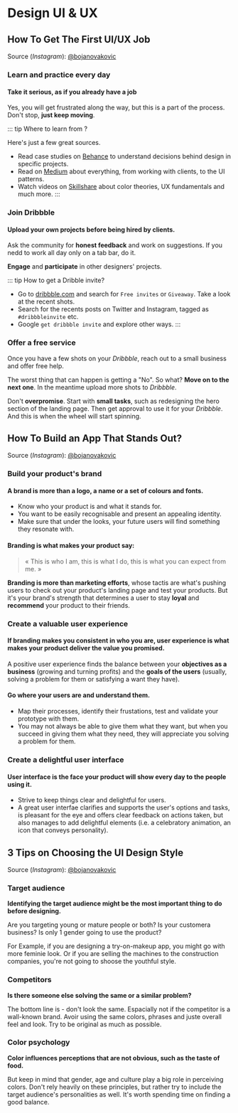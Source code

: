# Design UI & UX

## How To Get The First UI/UX Job

Source (_Instagram_): [@bojanovakovic](https://www.[instagram.](https://dribbble.com/)com/p/Bw4EYdrBIuS/)

### Learn and practice every day

#### Take it serious, as if you already have a job

Yes, you will get frustrated along the way, but this is a part of the process. Don't stop, **just keep moving**.

::: tip Where to learn from ?

Here's just a few great sources.

* Read case studies on [Behance](https://www.behance.net) to understand decisions behind design in specific projects.
* Read on [Medium](https://medium.com/) about everything, from working with clients, to the UI patterns.
* Watch videos on [Skillshare](https://www.skillshare.com/) about color theories, UX fundamentals and much more.
:::

### Join Dribbble

#### Upload your own projects before being hired by clients.

Ask the community for **honest feedback** and work on suggestions. If you nedd to work all day only on a tab bar, do it.

**Engage** and **participate** in other designers' projects.

::: tip How to get a Dribble invite?

* Go to [dribbble.com](https://dribbble.com/) and search for ```Free invites``` or ```Giveaway```. Take a look at the recent shots.
* Search for the recents posts on Twitter and Instagram, tagged as ```#dribbbleinvite``` etc.
* Google ```get dribbble invite``` and explore other ways.
:::

### Offer a free service

Once you have a few shots on your _Dribbble_, reach out to a small business and offer free help.

The worst thing that can happen is getting a "No". So what? **Move on to the next one**. In the meantime upload more shots to _Dribbble_.

Don't **overpromise**. Start with **small tasks**, such as redesigning the hero section of the landing page.
Then get approval to use it for your _Dribbble_. And this is when the wheel will start spinning.

## How To Build an App That Stands Out?

Source (_Instagram_): [@bojanovakovic](https://www.instagram.com/p/BwRXRJLhDjG/)

### Build your product's brand

#### A brand is more than a logo, a name or a set of colours and fonts.

* Know who your product is and what it stands for.
* You want to be easily recognisable and present an appealing identity.
* Make sure that under the looks, your future users will find something they resonate with.

#### Branding is what makes your product say:

> « This is who I am, this is what I do, this is what you can expect from me. »

**Branding is more than marketing efforts**, whose tactis are what's pushing users to check out your product's landing page and test your products. But it's your brand's strength that determines a user to stay **loyal** and **recommend** your product to their friends.

### Create a valuable user experience

#### If branding makes you consistent in who you are, user experience is what makes your product deliver the value you promised.

A positive user experience finds the balance between your **objectives as a business** (growing and turning profits) and the **goals of the users** (usually, solving a problem for them or satisfying a want they have).

#### Go where your users are and understand them.

* Map their processes, identify their frustations, test and validate your prototype with them.
* You may not always be able to give them what they want, but when you succeed in giving them what they need, they will appreciate you solving a problem for them.

### Create a delightful user interface

#### User interface is the face your product will show every day to the people using it.

* Strive to keep things clear and delightful for users.
* A great user interfae clarifies and supports the user's options and tasks, is pleasant for the eye and offers clear feedback on actions taken, but also manages to add delightful elements (i.e. a celebratory animation, an icon that conveys personality).

## 3 Tips on Choosing the UI Design Style
Source (_Instagram_): [@bojanovakovic](https://www.instagram.com/p/Bv3dUPiB_eJ/)

### Target audience

**Identifying the target audience might be the most important thing to do before designing.**

Are you targeting young or mature people or both? Is your customera business? Is only 1 gender going to use the product?

For Example, if you are designing a try-on-makeup app, you might go with more feminie look. Or if you are selling the machines to the construction companies, you're not going to shoose the youthful style.

### Competitors

**Is there someone else solving the same or a similar problem?**

The bottom line is - don't look the same. Espacially not if the competitor is a wall-known brand. Avoir using the same colors, phrases and juste overall feel and look. Try to be original as much as possible.

### Color psychology

**Color influences perceptions that are not obvious, such as the taste of food.**

But keep in mind that gender, age and culture play a big role in perceiving colors. Don't rely heavily on these principles, but rather try to include the target audience's personalities as well. It's worth spending time on finding a good balance.